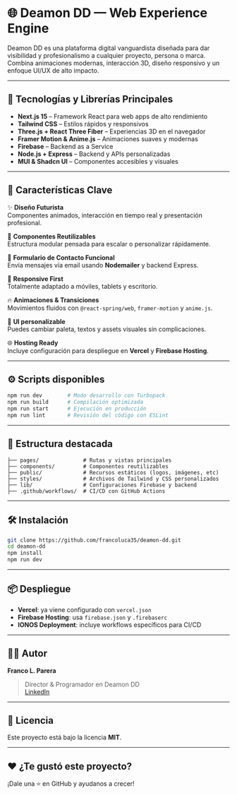 # 🌐 Deamon DD — Web Experience Engine

Deamon DD es una plataforma digital vanguardista diseñada para dar visibilidad y profesionalismo a cualquier proyecto, persona o marca. Combina animaciones modernas, interacción 3D, diseño responsivo y un enfoque UI/UX de alto impacto.

---

## 🚀 Tecnologías y Librerías Principales

- **Next.js 15** – Framework React para web apps de alto rendimiento
- **Tailwind CSS** – Estilos rápidos y responsivos
- **Three.js + React Three Fiber** – Experiencias 3D en el navegador
- **Framer Motion & Anime.js** – Animaciones suaves y modernas
- **Firebase** – Backend as a Service
- **Node.js + Express** – Backend y APIs personalizadas
- **MUI & Shadcn UI** – Componentes accesibles y visuales

---

## 🧠 Características Clave

✨ **Diseño Futurista**  
Componentes animados, interacción en tiempo real y presentación profesional.

🧩 **Componentes Reutilizables**  
Estructura modular pensada para escalar o personalizar rápidamente.

📩 **Formulario de Contacto Funcional**  
Envía mensajes vía email usando **Nodemailer** y backend Express.

📱 **Responsive First**  
Totalmente adaptado a móviles, tablets y escritorio.

🔥 **Animaciones & Transiciones**  
Movimientos fluidos con `@react-spring/web`, `framer-motion` y `anime.js`.

🎨 **UI personalizable**  
Puedes cambiar paleta, textos y assets visuales sin complicaciones.

🌐 **Hosting Ready**  
Incluye configuración para despliegue en **Vercel** y **Firebase Hosting**.

---

## ⚙️ Scripts disponibles

```bash
npm run dev        # Modo desarrollo con Turbopack
npm run build      # Compilación optimizada
npm run start      # Ejecución en producción
npm run lint       # Revisión del código con ESLint
```

---

## 📁 Estructura destacada

```
├── pages/              # Rutas y vistas principales
├── components/         # Componentes reutilizables
├── public/             # Recursos estáticos (logos, imágenes, etc)
├── styles/             # Archivos de Tailwind y CSS personalizados
├── lib/                # Configuraciones Firebase y backend
├── .github/workflows/  # CI/CD con GitHub Actions
```

---

## 🛠️ Instalación

```bash
git clone https://github.com/francoluca35/deamon-dd.git
cd deamon-dd
npm install
npm run dev
```

---

## 📦 Despliegue

- **Vercel**: ya viene configurado con `vercel.json`
- **Firebase Hosting**: usa `firebase.json` y `.firebaserc`
- **IONOS Deployment**: incluye workflows específicos para CI/CD

---

## 🧑‍💻 Autor

**Franco L. Parera**  
> Director & Programador en Deamon DD  
> [LinkedIn](https://www.linkedin.com/in/franco-parera/)

---

## 📄 Licencia

Este proyecto está bajo la licencia **MIT**.

---

## ❤️ ¿Te gustó este proyecto?

¡Dale una ⭐ en GitHub y ayudanos a crecer!


